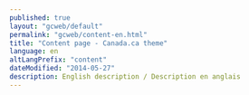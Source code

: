 ```yaml
---
published: true
layout: "gcweb/default"
permalink: "gcweb/content-en.html"
title: "Content page - Canada.ca theme"
language: en
altLangPrefix: "content"
dateModified: "2014-05-27"
description: English description / Description en anglais
---
```


